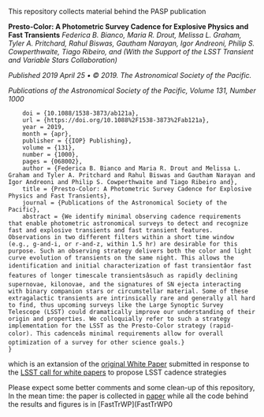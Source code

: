 This repository collects material behind the PASP publication

**Presto-Color: A Photometric Survey Cadence for Explosive Physics and Fast Transients**
*Federica B. Bianco, Maria R. Drout, Melissa L. Graham, Tyler A. Pritchard, Rahul Biswas, Gautham Narayan, Igor Andreoni, Philip S. Cowperthwaite, Tiago Ribeiro, and (With the Support of the LSST Transient and Variable Stars Collaboration)*

*Published 2019 April 25 • © 2019. The Astronomical Society of the Pacific.*

*Publications of the Astronomical Society of the Pacific, Volume 131, Number 1000*


```@article{Bianco_2019,
	doi = {10.1088/1538-3873/ab121a},
	url = {https://doi.org/10.1088%2F1538-3873%2Fab121a},
	year = 2019,
	month = {apr},
	publisher = {{IOP} Publishing},
	volume = {131},
	number = {1000},
	pages = {068002},
	author = {Federica B. Bianco and Maria R. Drout and Melissa L. Graham and Tyler A. Pritchard and Rahul Biswas and Gautham Narayan and Igor Andreoni and Philip S. Cowperthwaite and Tiago Ribeiro and},
	title = {Presto-Color: A Photometric Survey Cadence for Explosive Physics and Fast Transients},
	journal = {Publications of the Astronomical Society of the Pacific},
	abstract = {We identify minimal observing cadence requirements that enable photometric astronomical surveys to detect and recognize fast and explosive transients and fast transient features. Observations in two different filters within a short time window (e.g., g-and-i, or r-and-z, within 1.5 hr) are desirable for this purpose. Such an observing strategy delivers both the color and light curve evolution of transients on the same night. This allows the identification and initial characterization of fast transientâor fast features of longer timescale transientsâsuch as rapidly declining supernovae, kilonovae, and the signatures of SN ejecta interacting with binary companion stars or circumstellar material. Some of these extragalactic transients are intrinsically rare and generally all hard to find, thus upcoming surveys like the Large Synoptic Survey Telescope (LSST) could dramatically improve our understanding of their origin and properties. We colloquially refer to such a strategy implementation for the LSST as the Presto-Color strategy (rapid-color). This cadenceâs minimal requirements allow for overall optimization of a survey for other science goals.}
}
```

which is an extansion of the [original White Paper](https://www.lsst.org/submitted-whitepaper-2018) submitted in response to the [LSST call for white papers](https://www.lsst.org/call-whitepaper-2018) to propose LSST cadence strategies


Please expect some better comments and some clean-up of this repository, In the mean time: the paper is collected in [paper](paper) while all the code behind the results and figures is in [FastTrWP](FastTrWP0
